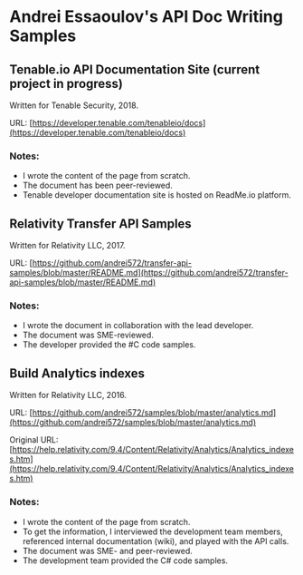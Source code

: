# Andrei Essaoulov's API Doc Writing Samples

## Tenable.io API Documentation Site (current project in progress)

Written for Tenable Security, 2018.

URL: [https://developer.tenable.com/tenableio/docs](https://developer.tenable.com/tenableio/docs)

### Notes:

- I wrote the content of the page from scratch.
- The document has been peer-reviewed.
- Tenable developer documentation site is hosted on ReadMe.io platform.

## Relativity Transfer API Samples

Written for Relativity LLC, 2017.

URL: [https://github.com/andrei572/transfer-api-samples/blob/master/README.md](https://github.com/andrei572/transfer-api-samples/blob/master/README.md)

### Notes:

- I wrote the document in collaboration with the lead developer.
- The document was SME-reviewed.
- The developer provided the #C code samples.

## Build Analytics indexes

Written for Relativity LLC, 2016.

URL: [https://github.com/andrei572/samples/blob/master/analytics.md](https://github.com/andrei572/samples/blob/master/analytics.md)

Original URL: [https://help.relativity.com/9.4/Content/Relativity/Analytics/Analytics_indexes.htm](https://help.relativity.com/9.4/Content/Relativity/Analytics/Analytics_indexes.htm)

### Notes:

- I wrote the content of the page from scratch.
- To get the information, I interviewed the development team members, referenced internal documentation (wiki), and played with the API calls.
- The document was SME- and peer-reviewed.
- The development team provided the C# code samples.
